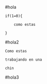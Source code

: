 #hola

	if(1=0){

    	como estas

    }

#hola2

	Como estas

    trabajando en una 

    chin


#hola3

    

